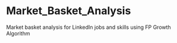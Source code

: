 # Market_Basket_Analysis
Market basket analysis for LinkedIn jobs and skills using FP Growth Algorithm
